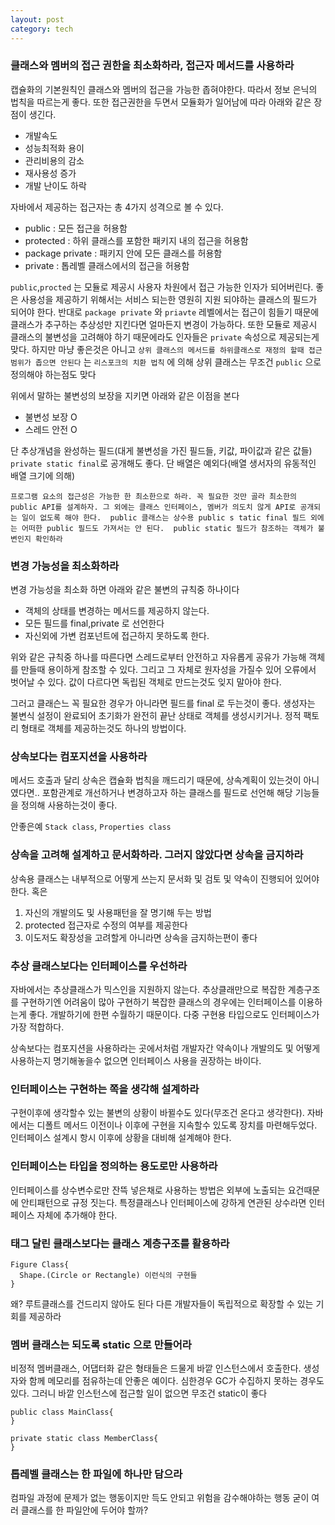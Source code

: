 ```yaml
---
layout: post
category: tech
---
```


### 클래스와 멤버의 접근 권한을 최소화하라, 접근자 메서드를 사용하라
캡슐화의 기본원칙인 클래스와 멤버의 접근을 가능한 좁혀야한다. 따라서 정보 은닉의 법칙을 따르는게 좋다. 또한 접근권한을 두면서 모듈화가 일어남에 따라 아래와 같은 장점이 생긴다.
- 개발속도
- 성능최적화 용이
- 관리비용의 감소
- 재사용성 증가
- 개발 난이도 하락

자바에서 제공하는 접근자는 총 4가지 성격으로 볼 수 있다. 
- public : 모든 접근을 허용함
- protected : 하위 클래스를 포함한 패키지 내의 접근을 허용함
- package private : 패키지 안에 모든 클래스를 허용함
- private : 톱레벨 클래스에서의 접근을 허용함

`public`,`procted` 는 모듈로 제공시 사용자 차원에서 접근 가능한 인자가 되어버린다. 좋은 사용성을 제공하기 위해서는 서비스 되는한 영원히 지원 되야하는 클래스의 필드가 되어야 한다.
반대로 `package private` 와 `priavte` 레벨에서는 접근이 힘들기 때문에 클래스가 추구하는 추상성만 지킨다면 얼마든지 변경이 가능하다.
또한 모듈로 제공시 클래스의 불변성을 고려해야 하기 때문에라도 인자들은 `private` 속성으로 제공되는게 맞다.
하지만 마냥 좋은것은 아니고 `상위 클래스의 메서드를 하위클래스로 재정의 할때 접근범위가 좁으면 안된다` 는 `리스포크의 치환 법칙` 에 의해 상위 클래스는 무조건 `public` 으로 정의해야 하는점도 맞다

위에서 말하는 불변성의 보장을 지키면 아래와 같은 이점을 본다
- 불변성 보장 O
- 스레드 안전 O

단 추상개념을 완성하는 필드(대게 불변성을 가진 필드들, 키값, 파이값과 같은 값들) `private static final`로 공개해도 좋다. 단 배열은 예외다(배열 생서자의 유동적인 배열 크기에 의해)  

`프로그램 요소의 접근성은 가능한 한 최소한으로 하라. 꼭 필요한 것만 골라 최소한의 public API를 설계하자.
그 외에는 클래스 인터페이스, 멤버가 의도치 않게 API로 공개되는 일이 없도록 해야 한다. 
public 클래스는 상수용 public s tatic final 필드 외에는 어떠한 public 필드도 가져서는 안 된다. 
public static 필드가 참조하는 객체가 불변인지 확인하라`

### 변경 가능성을 최소화하라
변경 가능성을 최소화 하면 아래와 같은 불변의 규칙중 하나이다
- 객체의 상태를 변경하는 메서드를 제공하지 않는다.
- 모든 필드를 final,private 로 선언한다
- 자신외에 가변 컴포넌트에 접근하지 못하도록 한다.

위와 같은 규칙중 하나를 따른다면 스레드로부터 안전하고 자유롭게 공유가 가능해 객체를 만들때 용이하게 참조할 수 있다.
그리고 그 자체로 원자성을 가질수 있어 오류에서 벗어날 수 있다.
값이 다르다면 독립된 객체로 만드는것도 잊지 말아야 한다.

그러고 클래슨느 꼭 필요한 경우가 아니라면 필드를 final 로 두는것이 좋다. 생성자는 불변식 설정이 완료되어 초기화가 완전히 끝난 상태로 객체를 생성시키거나.
정적 팩토리 형태로 객체를 제공하는것도 하나의 방법이다.

### 상속보다는 컴포지션을 사용하라
메서드 호출과 달리 상속은 캡슐화 법칙을 깨드리기 때문에, 상속계획이 있는것이 아니였다면..
포함관계로 개선하거나 변경하고자 하는 클래스를 필드로 선언해 해당 기능들을 정의해 사용하는것이 좋다.

안좋은예 `Stack class`, `Properties class`

### 상속을 고려해 설계하고 문서화하라. 그러지 않았다면 상속을 금지하라
상속용 클래스는 내부적으로 어떻게 쓰는지 문서화 및 검토 및 약속이 진행되어 있어야 한다. 혹은
1. 자신의 개발의도 및 사용패턴을 잘 명기해 두는 방법
2. protected 접근자로 수정의 여부를 제공한다
3. 이도저도 확장성을 고려할게 아니라면 상속을 금지하는편이 좋다

### 추상 클래스보다는 인터페이스를 우선하라
자바에서는 추상클래스가 믹스인을 지원하지 않는다. 
추상클래만으로 복잡한 계층구조를 구현하기엔 어려움이 많아 구현하기 복잡한 클래스의 경우에는 인터페이스를 이용하는게 좋다. 개발하기에 한편 수월하기 때문이다.
다중 구현용 타입으로도 인터페이스가 가장 적합하다.

상속보다는 컴포지션을 사용하라는 곳에서처럼 개발자간 약속이나 개발의도 및 어떻게 사용하는지 명기해놓을수 없으면 인터페이스 사용을 권장하는 바이다.

### 인터페이스는 구현하는 쪽을 생각해 설계하라 
구현이후에 생각할수 있는 불변의 상황이 바뀔수도 있다(무조건 온다고 생각한다). 자바에서는 디폴트 메서드 이전이나 이후에 구현을 지속할수 있도록 장치를 마련해두었다.
인터페이스 설계시 항시 이후에 상황을 대비해 설계해야 한다.

### 인터페이스는 타입을 정의하는 용도로만 사용하라
인터페이스를 상수변수로만 잔뜩 넣은채로 사용하는 방법은 외부에 노출되는 요건때문에 안티패턴으로 규정 짓는다.
특정클래스나 인터페이스에 강하게 연관된 상수라면 인터페이스 자체에 추가해야 한다.

### 태그 달린 클래스보다는 클래스 계층구조를 활용하라
```
Figure Class{
  Shape.(Circle or Rectangle) 이런식의 구현들 
}
```
왜? 루트클래스를 건드리지 않아도 된다 다른 개발자들이 독립적으로 확장할 수 있는 기회를 제공하라

### 멤버 클래스는 되도록 static 으로 만들어라
비정적 멤버클래스, 어댑터화 같은 형태들은 드물게 바깥 인스턴스에서 호출한다. 생성자와 함께 메모리를 점유하는데 안좋은 예이다. 
심한경우 GC가 수집하지 못하는 경우도 있다.
그러니 바깥 인스턴스에 접근할 일이 없으면 무조건 static이 좋다
```
public class MainClass{
}

private static class MemberClass{
}
```

### 톱레벨 클래스는 한 파일에 하나만 담으라
컴파일 과정에 문제가 없는 행동이지만 득도 안되고 위험을 감수해야하는 행동 굳이 여러 클래스를 한 파일안에 두어야 할까?
